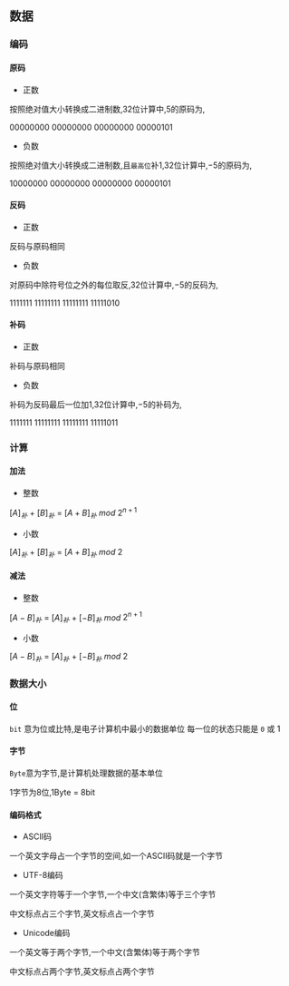 <!--
 * @Description: 
 * @Version: 1.0
 * @Author: DaLao
 * @Email: dalao_li@163.com
 * @Date: 2021-12-15 21:10:23
 * @LastEditors: DaLao
 * @LastEditTime: 2022-07-05 23:58:20
-->


## 数据

### 编码


#### 原码


- 正数

按照绝对值大小转换成二进制数,$32$位计算中,$5$的原码为,

$00000000$ $00000000$ $00000000$ $00000101$


- 负数

按照绝对值大小转换成二进制数,且`最高位`补$1$,$32$位计算中,$-5$的原码为,

$10000000$ $00000000$ $00000000$ $00000101$



#### 反码


- 正数

反码与原码相同


- 负数

对原码中除符号位之外的每位取反,$32$位计算中,$-5$的反码为,

$1111111$ $11111111$ $11111111$ $11111010$



#### 补码


- 正数

补码与原码相同


- 负数

补码为反码最后一位加1,$32$位计算中,$-5$的补码为,

$1111111$ $11111111$ $11111111$ $11111011$



### 计算


#### 加法


- 整数

[$A$]$_补$ $+$ [$B$]$_补$ $=$ [$A+B$]$_补$ $mod$ $2^{n+1}$ 


- 小数

[$A$]$_补$ $+$ [$B$]$_补$ $=$ [$A+B$]$_补$ $mod$ $2$



#### 减法


- 整数

[$A-B$]$_补$ $=$ [$A$]$_补$ $+$ [$-B$]$_补$ $mod$ $2^{n+1}$


- 小数

[$A-B$]$_补$ $=$ [$A$]$_补$ $+$ [$-B$]$_补$ $mod$ $2$



### 数据大小


#### 位


`bit` 意为位或比特,是电子计算机中最小的数据单位
每一位的状态只能是 `0` 或 $1$


#### 字节


`Byte`意为字节,是计算机处理数据的基本单位

1字节为8位,1Byte = 8bit


#### 编码格式


- ASCII码

一个英文字母占一个字节的空间,如一个ASCII码就是一个字节


- UTF-8编码

一个英文字符等于一个字节,一个中文(含繁体)等于三个字节

中文标点占三个字节,英文标点占一个字节


- Unicode编码

一个英文等于两个字节,一个中文(含繁体)等于两个字节

中文标点占两个字节,英文标点占两个字节